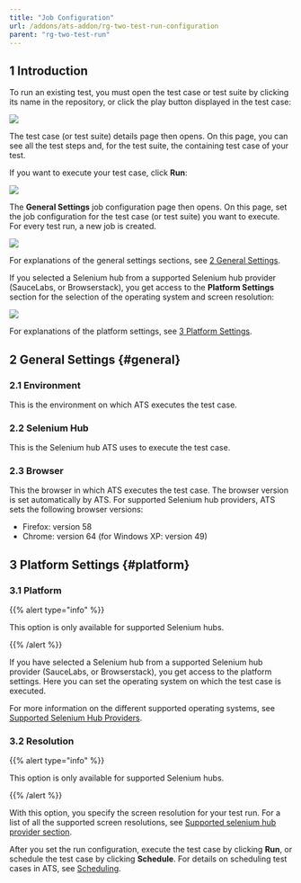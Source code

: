 ```yaml
---
title: "Job Configuration"
url: /addons/ats-addon/rg-two-test-run-configuration
parent: "rg-two-test-run"
---
```


## 1 Introduction

To run an existing test, you must open the test case or test suite by clicking its name in the repository, or click the play button displayed in the test case:

![](attachments/rg-two-test-run/play-button.png)

The test case (or test suite) details page then opens. On this page, you can see all the test steps and, for the test suite, the containing test case of your test.

If you want to execute your test case, click **Run**:

![](attachments/rg-two-test-run/test-case-details-run.png)

The **General Settings** job configuration page then opens. On this page, set the job configuration for the test case (or test suite) you want to execute. For every test run, a new job is created.

![](attachments/rg-two-test-run/runconfig.png)

For explanations of the general settings sections, see [2 General Settings](#general).

If you selected a Selenium hub from a supported Selenium hub provider (SauceLabs, or Browserstack), you get access to the **Platform Settings** section for the selection of the operating system and screen resolution:

![](attachments/rg-two-test-run/runconfig-os.png)

For explanations of the platform settings, see [3 Platform Settings](#platform).

## 2 General Settings {#general}

### 2.1 Environment

This is the environment on which ATS executes the test case.

### 2.2 Selenium Hub

This is the Selenium hub ATS uses to execute the test case.

### 2.3 Browser

This the browser in which ATS executes the test case. The browser version is set automatically by ATS. For supported Selenium hub providers, ATS sets the following browser versions:

* Firefox: version 58
* Chrome: version 64 (for Windows XP: version 49)

## 3 Platform Settings {#platform}

### 3.1 Platform

{{% alert type="info" %}}

This option is only available for supported Selenium hubs.

{{% /alert %}}

If you have selected a Selenium hub from a supported Selenium hub provider (SauceLabs, or Browserstack), you get access to the platform settings. Here you can set the operating system on which the test case is executed.

For more information on the different supported operating systems, see [Supported Selenium Hub Providers](rg-two-supported-selenium-hub-provider).

### 3.2 Resolution

{{% alert type="info" %}}

This option is only available for supported Selenium hubs.

{{% /alert %}}

With this option, you specify the screen resolution for your test run. For a list of all the supported screen resolutions, see [Supported selenium hub provider section](rg-two-supported-selenium-hub-provider).

After you set the run configuration, execute the test case by clicking **Run**, or schedule the test case by clicking **Schedule**. For details on scheduling test cases in ATS, see [Scheduling](rg-two-schedule).
